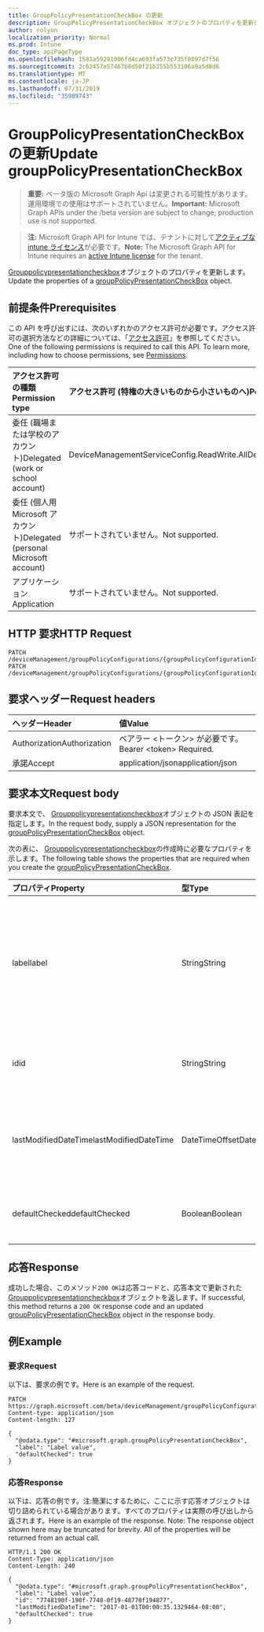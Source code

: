 ```yaml
---
title: GroupPolicyPresentationCheckBox の更新
description: GroupPolicyPresentationCheckBox オブジェクトのプロパティを更新します。
author: rolyon
localization_priority: Normal
ms.prod: Intune
doc_type: apiPageType
ms.openlocfilehash: 1581a59291006fd4ca693fa573c735f8097d7f56
ms.sourcegitcommit: 2c62457e57467b8d50f21b255b553106a9a5d8d6
ms.translationtype: MT
ms.contentlocale: ja-JP
ms.lasthandoff: 07/31/2019
ms.locfileid: "35989743"
---
```

# <a name="update-grouppolicypresentationcheckbox"></a><span data-ttu-id="16c02-103">GroupPolicyPresentationCheckBox の更新</span><span class="sxs-lookup"><span data-stu-id="16c02-103">Update groupPolicyPresentationCheckBox</span></span>

> <span data-ttu-id="16c02-104">**重要:** ベータ版の Microsoft Graph Api は変更される可能性があります。運用環境での使用はサポートされていません。</span><span class="sxs-lookup"><span data-stu-id="16c02-104">**Important:** Microsoft Graph APIs under the /beta version are subject to change; production use is not supported.</span></span>

> <span data-ttu-id="16c02-105">**注:** Microsoft Graph API for Intune では、テナントに対して[アクティブな intune ライセンス](https://go.microsoft.com/fwlink/?linkid=839381)が必要です。</span><span class="sxs-lookup"><span data-stu-id="16c02-105">**Note:** The Microsoft Graph API for Intune requires an [active Intune license](https://go.microsoft.com/fwlink/?linkid=839381) for the tenant.</span></span>

<span data-ttu-id="16c02-106">[Grouppolicypresentationcheckbox](../resources/intune-grouppolicy-grouppolicypresentationcheckbox.md)オブジェクトのプロパティを更新します。</span><span class="sxs-lookup"><span data-stu-id="16c02-106">Update the properties of a [groupPolicyPresentationCheckBox](../resources/intune-grouppolicy-grouppolicypresentationcheckbox.md) object.</span></span>

## <a name="prerequisites"></a><span data-ttu-id="16c02-107">前提条件</span><span class="sxs-lookup"><span data-stu-id="16c02-107">Prerequisites</span></span>
<span data-ttu-id="16c02-p101">この API を呼び出すには、次のいずれかのアクセス許可が必要です。アクセス許可の選択方法などの詳細については、「[アクセス許可](/graph/permissions-reference)」を参照してください。</span><span class="sxs-lookup"><span data-stu-id="16c02-p101">One of the following permissions is required to call this API. To learn more, including how to choose permissions, see [Permissions](/graph/permissions-reference).</span></span>

|<span data-ttu-id="16c02-110">アクセス許可の種類</span><span class="sxs-lookup"><span data-stu-id="16c02-110">Permission type</span></span>|<span data-ttu-id="16c02-111">アクセス許可 (特権の大きいものから小さいものへ)</span><span class="sxs-lookup"><span data-stu-id="16c02-111">Permissions (from most to least privileged)</span></span>|
|:---|:---|
|<span data-ttu-id="16c02-112">委任 (職場または学校のアカウント)</span><span class="sxs-lookup"><span data-stu-id="16c02-112">Delegated (work or school account)</span></span>|<span data-ttu-id="16c02-113">DeviceManagementServiceConfig.ReadWrite.All</span><span class="sxs-lookup"><span data-stu-id="16c02-113">DeviceManagementServiceConfig.ReadWrite.All</span></span>|
|<span data-ttu-id="16c02-114">委任 (個人用 Microsoft アカウント)</span><span class="sxs-lookup"><span data-stu-id="16c02-114">Delegated (personal Microsoft account)</span></span>|<span data-ttu-id="16c02-115">サポートされていません。</span><span class="sxs-lookup"><span data-stu-id="16c02-115">Not supported.</span></span>|
|<span data-ttu-id="16c02-116">アプリケーション</span><span class="sxs-lookup"><span data-stu-id="16c02-116">Application</span></span>|<span data-ttu-id="16c02-117">サポートされていません。</span><span class="sxs-lookup"><span data-stu-id="16c02-117">Not supported.</span></span>|

## <a name="http-request"></a><span data-ttu-id="16c02-118">HTTP 要求</span><span class="sxs-lookup"><span data-stu-id="16c02-118">HTTP Request</span></span>
<!-- {
  "blockType": "ignored"
}
-->
``` http
PATCH /deviceManagement/groupPolicyConfigurations/{groupPolicyConfigurationId}/definitionValues/{groupPolicyDefinitionValueId}/presentationValues/{groupPolicyPresentationValueId}/presentation
PATCH /deviceManagement/groupPolicyConfigurations/{groupPolicyConfigurationId}/definitionValues/{groupPolicyDefinitionValueId}/presentationValues/{groupPolicyPresentationValueId}/presentation/definition/presentations/{groupPolicyPresentationId}
```

## <a name="request-headers"></a><span data-ttu-id="16c02-119">要求ヘッダー</span><span class="sxs-lookup"><span data-stu-id="16c02-119">Request headers</span></span>
|<span data-ttu-id="16c02-120">ヘッダー</span><span class="sxs-lookup"><span data-stu-id="16c02-120">Header</span></span>|<span data-ttu-id="16c02-121">値</span><span class="sxs-lookup"><span data-stu-id="16c02-121">Value</span></span>|
|:---|:---|
|<span data-ttu-id="16c02-122">Authorization</span><span class="sxs-lookup"><span data-stu-id="16c02-122">Authorization</span></span>|<span data-ttu-id="16c02-123">ベアラー &lt;トークン&gt; が必要です。</span><span class="sxs-lookup"><span data-stu-id="16c02-123">Bearer &lt;token&gt; Required.</span></span>|
|<span data-ttu-id="16c02-124">承諾</span><span class="sxs-lookup"><span data-stu-id="16c02-124">Accept</span></span>|<span data-ttu-id="16c02-125">application/json</span><span class="sxs-lookup"><span data-stu-id="16c02-125">application/json</span></span>|

## <a name="request-body"></a><span data-ttu-id="16c02-126">要求本文</span><span class="sxs-lookup"><span data-stu-id="16c02-126">Request body</span></span>
<span data-ttu-id="16c02-127">要求本文で、 [Grouppolicypresentationcheckbox](../resources/intune-grouppolicy-grouppolicypresentationcheckbox.md)オブジェクトの JSON 表記を指定します。</span><span class="sxs-lookup"><span data-stu-id="16c02-127">In the request body, supply a JSON representation for the [groupPolicyPresentationCheckBox](../resources/intune-grouppolicy-grouppolicypresentationcheckbox.md) object.</span></span>

<span data-ttu-id="16c02-128">次の表に、 [Grouppolicypresentationcheckbox](../resources/intune-grouppolicy-grouppolicypresentationcheckbox.md)の作成時に必要なプロパティを示します。</span><span class="sxs-lookup"><span data-stu-id="16c02-128">The following table shows the properties that are required when you create the [groupPolicyPresentationCheckBox](../resources/intune-grouppolicy-grouppolicypresentationcheckbox.md).</span></span>

|<span data-ttu-id="16c02-129">プロパティ</span><span class="sxs-lookup"><span data-stu-id="16c02-129">Property</span></span>|<span data-ttu-id="16c02-130">型</span><span class="sxs-lookup"><span data-stu-id="16c02-130">Type</span></span>|<span data-ttu-id="16c02-131">説明</span><span class="sxs-lookup"><span data-stu-id="16c02-131">Description</span></span>|
|:---|:---|:---|
|<span data-ttu-id="16c02-132">label</span><span class="sxs-lookup"><span data-stu-id="16c02-132">label</span></span>|<span data-ttu-id="16c02-133">String</span><span class="sxs-lookup"><span data-stu-id="16c02-133">String</span></span>|<span data-ttu-id="16c02-134">任意のプレゼンテーションエンティティのローカライズされたテキストラベル。</span><span class="sxs-lookup"><span data-stu-id="16c02-134">Localized text label for any presentation entity.</span></span> <span data-ttu-id="16c02-135">既定値は空白です。</span><span class="sxs-lookup"><span data-stu-id="16c02-135">The default value is empty.</span></span> <span data-ttu-id="16c02-136">[GroupPolicyPresentation](../resources/intune-grouppolicy-grouppolicypresentation.md)から継承します。</span><span class="sxs-lookup"><span data-stu-id="16c02-136">Inherited from [groupPolicyPresentation](../resources/intune-grouppolicy-grouppolicypresentation.md)</span></span>|
|<span data-ttu-id="16c02-137">id</span><span class="sxs-lookup"><span data-stu-id="16c02-137">id</span></span>|<span data-ttu-id="16c02-138">String</span><span class="sxs-lookup"><span data-stu-id="16c02-138">String</span></span>|<span data-ttu-id="16c02-139">エンティティのキー。</span><span class="sxs-lookup"><span data-stu-id="16c02-139">Key of the entity.</span></span> <span data-ttu-id="16c02-140">[GroupPolicyPresentation](../resources/intune-grouppolicy-grouppolicypresentation.md)から継承します。</span><span class="sxs-lookup"><span data-stu-id="16c02-140">Inherited from [groupPolicyPresentation](../resources/intune-grouppolicy-grouppolicypresentation.md)</span></span>|
|<span data-ttu-id="16c02-141">lastModifiedDateTime</span><span class="sxs-lookup"><span data-stu-id="16c02-141">lastModifiedDateTime</span></span>|<span data-ttu-id="16c02-142">DateTimeOffset</span><span class="sxs-lookup"><span data-stu-id="16c02-142">DateTimeOffset</span></span>|<span data-ttu-id="16c02-143">エンティティが最後に変更された日付と時刻。</span><span class="sxs-lookup"><span data-stu-id="16c02-143">The date and time the entity was last modified.</span></span> <span data-ttu-id="16c02-144">[GroupPolicyPresentation](../resources/intune-grouppolicy-grouppolicypresentation.md)から継承します。</span><span class="sxs-lookup"><span data-stu-id="16c02-144">Inherited from [groupPolicyPresentation](../resources/intune-grouppolicy-grouppolicypresentation.md)</span></span>|
|<span data-ttu-id="16c02-145">defaultChecked</span><span class="sxs-lookup"><span data-stu-id="16c02-145">defaultChecked</span></span>|<span data-ttu-id="16c02-146">Boolean</span><span class="sxs-lookup"><span data-stu-id="16c02-146">Boolean</span></span>|<span data-ttu-id="16c02-147">チェックボックスの既定値。</span><span class="sxs-lookup"><span data-stu-id="16c02-147">Default value for the check box.</span></span> <span data-ttu-id="16c02-148">既定値は false です。</span><span class="sxs-lookup"><span data-stu-id="16c02-148">The default value is false.</span></span>|



## <a name="response"></a><span data-ttu-id="16c02-149">応答</span><span class="sxs-lookup"><span data-stu-id="16c02-149">Response</span></span>
<span data-ttu-id="16c02-150">成功した場合、このメソッド`200 OK`は応答コードと、応答本文で更新された[Grouppolicypresentationcheckbox](../resources/intune-grouppolicy-grouppolicypresentationcheckbox.md)オブジェクトを返します。</span><span class="sxs-lookup"><span data-stu-id="16c02-150">If successful, this method returns a `200 OK` response code and an updated [groupPolicyPresentationCheckBox](../resources/intune-grouppolicy-grouppolicypresentationcheckbox.md) object in the response body.</span></span>

## <a name="example"></a><span data-ttu-id="16c02-151">例</span><span class="sxs-lookup"><span data-stu-id="16c02-151">Example</span></span>

### <a name="request"></a><span data-ttu-id="16c02-152">要求</span><span class="sxs-lookup"><span data-stu-id="16c02-152">Request</span></span>
<span data-ttu-id="16c02-153">以下は、要求の例です。</span><span class="sxs-lookup"><span data-stu-id="16c02-153">Here is an example of the request.</span></span>
``` http
PATCH https://graph.microsoft.com/beta/deviceManagement/groupPolicyConfigurations/{groupPolicyConfigurationId}/definitionValues/{groupPolicyDefinitionValueId}/presentationValues/{groupPolicyPresentationValueId}/presentation
Content-type: application/json
Content-length: 127

{
  "@odata.type": "#microsoft.graph.groupPolicyPresentationCheckBox",
  "label": "Label value",
  "defaultChecked": true
}
```

### <a name="response"></a><span data-ttu-id="16c02-154">応答</span><span class="sxs-lookup"><span data-stu-id="16c02-154">Response</span></span>
<span data-ttu-id="16c02-p106">以下は、応答の例です。注:簡潔にするために、ここに示す応答オブジェクトは切り詰められている場合があります。すべてのプロパティは実際の呼び出しから返されます。</span><span class="sxs-lookup"><span data-stu-id="16c02-p106">Here is an example of the response. Note: The response object shown here may be truncated for brevity. All of the properties will be returned from an actual call.</span></span>
``` http
HTTP/1.1 200 OK
Content-Type: application/json
Content-Length: 240

{
  "@odata.type": "#microsoft.graph.groupPolicyPresentationCheckBox",
  "label": "Label value",
  "id": "7748190f-190f-7748-0f19-48770f194877",
  "lastModifiedDateTime": "2017-01-01T00:00:35.1329464-08:00",
  "defaultChecked": true
}
```





